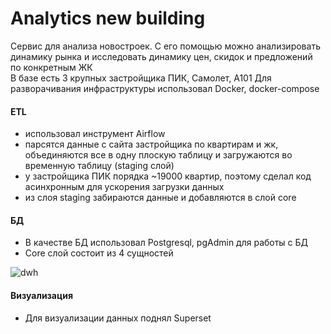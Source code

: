 # Analytics new building

Сервис для анализа новостроек. С его помощью можно анализировать динамику рынка и исследовать динамику цен, скидок и предложений по конкретным ЖК   
В базе есть 3 крупных застройщика ПИК, Самолет, А101
Для разворачивания инфраструктуры использовал Docker, docker-compose  

#### ETL 
- использовал инструмент Airflow
- парсятся данные с сайта застройщика по квартирам и жк, объединяются все в одну плоскую таблицу и загружаются во временную таблицу (staging слой)  
- у застройщика ПИК порядка ~19000 квартир, поэтому сделал код асинхронным для ускорения загрузки данных
- из слоя staging забираются данные и добавляются в слой core

#### БД
- В качестве БД использовал Postgresql, pgAdmin для работы с БД
- Core слой состоит из 4 сущностей

![dwh](https://github.com/xorxi12/Analytics-new-building/assets/147392409/696e1eda-230c-49f3-b503-cec4200bd855)

#### Визуализация 
 - Для визуализации данных поднял Superset
